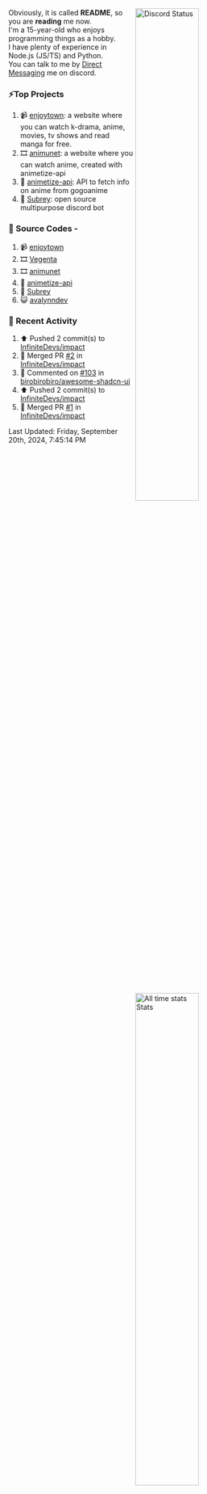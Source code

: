 <a href="https://discord.com/users/735059235141845003" target="_blank">
	<img width="50%" align="right" alt="Discord Status" src="https://lanyard.cnrad.dev/api/735059235141845003?bg=1f1f1f&borderRadius=5px">
</a>
<a href="https://wakatime.com/@Avalynn" target="_blank">
	<img width="50%" align="right" alt="All time stats Stats" src="https://github-readme-stats-one-liard-37.vercel.app/api/wakatime?username=avalynn&border_radius=5px&theme=dark&bg_color=1f1f1f&border_color=1f1f1f&icon_color=58a6ff&show_icons=true&disable_animations=true&custom_title=All%20Time%20Stats&v=2\&layout=compact">
</a>

<div align="left">
Obviously, it is called <b>README</b>, so you are <b>reading</b> me now.<br> 
I'm a 15-year-old who enjoys programming things as a hobby. <br>
I have plenty of experience in Node.js (JS/TS) and Python.<br>
You can talk to me by <a href="https://discord.com/users/735059235141845003">Direct Messaging</a> me on discord.<br>
</div>

### ⚡Top Projects
1. 📹 [enjoytown](https://enjoytown.netlify.app/): a website where you can watch k-drama, anime, movies, tv shows and read manga for free.
2. 🎞️ [animunet](https://animunet.vercel.app): a website where you can watch anime, created with animetize-api
3. 🎉 [animetize-api](https://animetize-api.vercel.app): API to fetch info on anime from gogoanime 
2. 🤖 [Subrey](https://github.com/InfiniteDevs/Subrey): open source multipurpose discord bot

### 📄 Source Codes -
1. 📹 [enjoytown](https://github.com/avalynndev/enjoytown) 
2. 🎞️ [Vegenta](https://github.com/InfiniteDevs/vegenta)
3. 🎞️ [animunet](https://github.com/InfiniteDevs/animunet)
4. 🎉 [animetize-api](https://github.com/avalynndev/animetize-api)
5. 🤖 [Subrey](https://github.com/InfiniteDevs/Subrey)
6. 😺 [avalynndev](https://github.com/avalynndev/avalynn-web)

### 📄 Recent Activity

<!--RECENT_ACTIVITY:start-->
1. ⬆️ Pushed 2 commit(s) to [InfiniteDevs/impact](https://github.com/InfiniteDevs/impact)<br>
2. 🎉 Merged PR [#2](https://github.com/InfiniteDevs/impact/pull/2) in [InfiniteDevs/impact](https://github.com/InfiniteDevs/impact)<br>
3. 💬 Commented on [#103](https://github.com/birobirobiro/awesome-shadcn-ui/issues/103#issuecomment-2360605672) in [birobirobiro/awesome-shadcn-ui](https://github.com/birobirobiro/awesome-shadcn-ui)<br>
4. ⬆️ Pushed 2 commit(s) to [InfiniteDevs/impact](https://github.com/InfiniteDevs/impact)<br>
5. 🎉 Merged PR [#1](https://github.com/InfiniteDevs/impact/pull/1) in [InfiniteDevs/impact](https://github.com/InfiniteDevs/impact)<br>
<!--RECENT_ACTIVITY:end-->

<!--RECENT_ACTIVITY:last_update-->
Last Updated: Friday, September 20th, 2024, 7:45:14 PM
<!--RECENT_ACTIVITY:last_update_end-->
